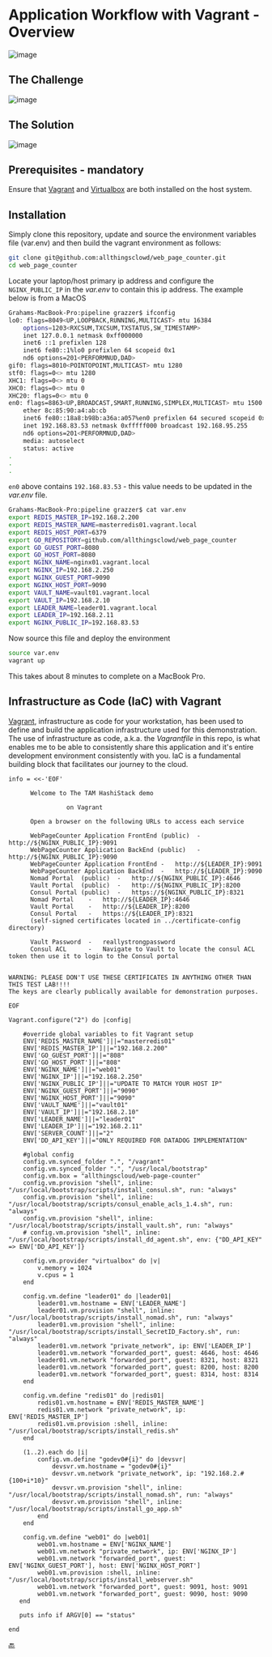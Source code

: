 # Application Workflow with Vagrant - Overview

![image](https://user-images.githubusercontent.com/9472095/54201027-fec74480-44cc-11e9-8bc1-14bdbcffe15f.png)

## The Challenge

![image](https://user-images.githubusercontent.com/9472095/54201895-17d0f500-44cf-11e9-995e-a1479d30fc5d.png)

## The Solution

![image](https://user-images.githubusercontent.com/9472095/54201941-359e5a00-44cf-11e9-889c-a90eca246c33.png)

## Prerequisites - mandatory

Ensure that [Vagrant](https://www.vagrantup.com/intro/getting-started/install.html) and [Virtualbox](https://www.virtualbox.org/wiki/Downloads) are both installed on the host system.

## Installation

Simply clone this repository, update and source the environment variables file (var.env) and then build the vagrant environment as follows:

<!-- [Optional - export your datadog key]

``` bash
export DD_API_KEY=2504524abcd123eddda65431d5
``` -->

``` bash
git clone git@github.com:allthingsclowd/web_page_counter.git
cd web_page_counter
```

Locate your laptop/host primary ip address and configure the `NGINX_PUBLIC_IP` in the _var.env_ to contain this ip address. The example below is from a MacOS

``` bash
Grahams-MacBook-Pro:pipeline grazzer$ ifconfig
lo0: flags=8049<UP,LOOPBACK,RUNNING,MULTICAST> mtu 16384
	options=1203<RXCSUM,TXCSUM,TXSTATUS,SW_TIMESTAMP>
	inet 127.0.0.1 netmask 0xff000000
	inet6 ::1 prefixlen 128
	inet6 fe80::1%lo0 prefixlen 64 scopeid 0x1
	nd6 options=201<PERFORMNUD,DAD>
gif0: flags=8010<POINTOPOINT,MULTICAST> mtu 1280
stf0: flags=0<> mtu 1280
XHC1: flags=0<> mtu 0
XHC0: flags=0<> mtu 0
XHC20: flags=0<> mtu 0
en0: flags=8863<UP,BROADCAST,SMART,RUNNING,SIMPLEX,MULTICAST> mtu 1500
	ether 8c:85:90:a4:ab:cb
	inet6 fe80::18a8:b98b:a36a:a057%en0 prefixlen 64 secured scopeid 0x8
	inet 192.168.83.53 netmask 0xfffff000 broadcast 192.168.95.255
	nd6 options=201<PERFORMNUD,DAD>
	media: autoselect
	status: active
.
.
.
```
`en0` above contains `192.168.83.53` - this value needs to be updated in the _var.env_ file.

``` bash
Grahams-MacBook-Pro:pipeline grazzer$ cat var.env
export REDIS_MASTER_IP=192.168.2.200
export REDIS_MASTER_NAME=masterredis01.vagrant.local
export REDIS_HOST_PORT=6379
export GO_REPOSITORY=github.com/allthingsclowd/web_page_counter
export GO_GUEST_PORT=8080
export GO_HOST_PORT=8080
export NGINX_NAME=nginx01.vagrant.local
export NGINX_IP=192.168.2.250
export NGINX_GUEST_PORT=9090
export NGINX_HOST_PORT=9090
export VAULT_NAME=vault01.vagrant.local
export VAULT_IP=192.168.2.10
export LEADER_NAME=leader01.vagrant.local
export LEADER_IP=192.168.2.11
export NGINX_PUBLIC_IP=192.168.83.53
```

Now source this file and deploy the environment

``` bash
source var.env
vagrant up
```

This takes about 8 minutes to complete on a MacBook Pro.

## Infrastructure as Code (IaC) with Vagrant

[Vagrant](https://www.vagrantup.com/), infrastructure as code for your workstation, has been used to define and build the application infrastructure used for this demonstration. The use of infrastructure as code, a.k.a. the _Vagrantfile_ in this repo, is what enables me to be able to consistently share this application and it's entire development environment consistently with you. IaC is a fundamental building block that facilitates our journey to the cloud.

``` hcl
info = <<-'EOF'

      Welcome to The TAM HashiStack demo
        
                on Vagrant

      Open a browser on the following URLs to access each service

      WebPageCounter Application FrontEnd (public)  -   http://${NGINX_PUBLIC_IP}:9091
      WebPageCounter Application BackEnd (public)   -   http://${NGINX_PUBLIC_IP}:9090
      WebPageCounter Application FrontEnd -   http://${LEADER_IP}:9091
      WebPageCounter Application BackEnd  -   http://${LEADER_IP}:9090      
      Nomad Portal  (public)  -   http://${NGINX_PUBLIC_IP}:4646
      Vault Portal  (public)  -   http://${NGINX_PUBLIC_IP}:8200
      Consul Portal (public)  -   https://${NGINX_PUBLIC_IP}:8321
      Nomad Portal    -   http://${LEADER_IP}:4646
      Vault Portal    -   http://${LEADER_IP}:8200
      Consul Portal   -   https://${LEADER_IP}:8321      
      (self-signed certificates located in ../certificate-config directory)

      Vault Password  -   reallystrongpassword
      Consul ACL      -   Navigate to Vault to locate the consul ACL token then use it to login to the Consul portal


WARNING: PLEASE DON'T USE THESE CERTIFICATES IN ANYTHING OTHER THAN THIS TEST LAB!!!!
The keys are clearly publically available for demonstration purposes.

EOF

Vagrant.configure("2") do |config|

    #override global variables to fit Vagrant setup
    ENV['REDIS_MASTER_NAME']||="masterredis01"
    ENV['REDIS_MASTER_IP']||="192.168.2.200"
    ENV['GO_GUEST_PORT']||="808"
    ENV['GO_HOST_PORT']||="808"
    ENV['NGINX_NAME']||="web01"
    ENV['NGINX_IP']||="192.168.2.250"
    ENV['NGINX_PUBLIC_IP']||="UPDATE TO MATCH YOUR HOST IP"
    ENV['NGINX_GUEST_PORT']||="9090"
    ENV['NGINX_HOST_PORT']||="9090"
    ENV['VAULT_NAME']||="vault01"
    ENV['VAULT_IP']||="192.168.2.10"
    ENV['LEADER_NAME']||="leader01"
    ENV['LEADER_IP']||="192.168.2.11"
    ENV['SERVER_COUNT']||="2"
    ENV['DD_API_KEY']||="ONLY REQUIRED FOR DATADOG IMPLEMENTATION"
    
    #global config
    config.vm.synced_folder ".", "/vagrant"
    config.vm.synced_folder ".", "/usr/local/bootstrap"
    config.vm.box = "allthingscloud/web-page-counter"
    config.vm.provision "shell", inline: "/usr/local/bootstrap/scripts/install_consul.sh", run: "always"
    config.vm.provision "shell", inline: "/usr/local/bootstrap/scripts/consul_enable_acls_1.4.sh", run: "always"
    config.vm.provision "shell", inline: "/usr/local/bootstrap/scripts/install_vault.sh", run: "always"
    # config.vm.provision "shell", inline: "/usr/local/bootstrap/scripts/install_dd_agent.sh", env: {"DD_API_KEY" => ENV['DD_API_KEY']}

    config.vm.provider "virtualbox" do |v|
        v.memory = 1024
        v.cpus = 1
    end

    config.vm.define "leader01" do |leader01|
        leader01.vm.hostname = ENV['LEADER_NAME']
        leader01.vm.provision "shell", inline: "/usr/local/bootstrap/scripts/install_nomad.sh", run: "always"
        leader01.vm.provision "shell", inline: "/usr/local/bootstrap/scripts/install_SecretID_Factory.sh", run: "always"
        leader01.vm.network "private_network", ip: ENV['LEADER_IP']
        leader01.vm.network "forwarded_port", guest: 4646, host: 4646
        leader01.vm.network "forwarded_port", guest: 8321, host: 8321
        leader01.vm.network "forwarded_port", guest: 8200, host: 8200
        leader01.vm.network "forwarded_port", guest: 8314, host: 8314
    end

    config.vm.define "redis01" do |redis01|
        redis01.vm.hostname = ENV['REDIS_MASTER_NAME']
        redis01.vm.network "private_network", ip: ENV['REDIS_MASTER_IP']
        redis01.vm.provision :shell, inline: "/usr/local/bootstrap/scripts/install_redis.sh"
    end
    
    (1..2).each do |i|
        config.vm.define "godev0#{i}" do |devsvr|
            devsvr.vm.hostname = "godev0#{i}"
            devsvr.vm.network "private_network", ip: "192.168.2.#{100+i*10}"
            devsvr.vm.provision "shell", inline: "/usr/local/bootstrap/scripts/install_nomad.sh", run: "always"
            devsvr.vm.provision "shell", inline: "/usr/local/bootstrap/scripts/install_go_app.sh"
        end
    end

    config.vm.define "web01" do |web01|
        web01.vm.hostname = ENV['NGINX_NAME']
        web01.vm.network "private_network", ip: ENV['NGINX_IP']
        web01.vm.network "forwarded_port", guest: ENV['NGINX_GUEST_PORT'], host: ENV['NGINX_HOST_PORT']
        web01.vm.provision :shell, inline: "/usr/local/bootstrap/scripts/install_webserver.sh"
        web01.vm.network "forwarded_port", guest: 9091, host: 9091
        web01.vm.network "forwarded_port", guest: 9090, host: 9090
   end

   puts info if ARGV[0] == "status"

end
```

[:back:](../../ReadMe.md)